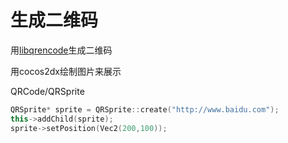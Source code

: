 # 生成二维码

用[libqrencode](https://github.com/fukuchi/libqrencode)生成二维码

用cocos2dx绘制图片来展示
  
QRCode/QRSprite
```C++
QRSprite* sprite = QRSprite::create("http://www.baidu.com");
this->addChild(sprite);
sprite->setPosition(Vec2(200,100));
```

